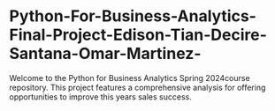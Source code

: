 # Python-For-Business-Analytics-Final-Project-Edison-Tian-Decire-Santana-Omar-Martinez-
Welcome to the Python for Business Analytics Spring 2024course repository. This project features a comprehensive analysis for offering opportunities to improve this years sales success.
